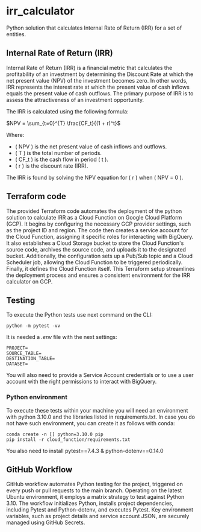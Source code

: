 # irr_calculator
Python solution that calculates Internal Rate of Return (IRR) for a set of entities.

## Internal Rate of Return (IRR)

Internal Rate of Return (IRR) is a financial metric that calculates the profitability of an investment by 
determining the Discount Rate at which the net present value (NPV) of the investment becomes zero. 
In other words, IRR represents the interest rate at which the present value of cash inflows equals the present 
value of cash outflows. The primary purpose of IRR is to assess the attractiveness of an investment opportunity.

The IRR is calculated using the following formula:

$`NPV = \sum_{t=0}^{T} \frac{CF_t}{(1 + r)^t}`$

Where:
- \( NPV \) is the net present value of cash inflows and outflows.
- \( T \) is the total number of periods.
- \( CF_t \) is the cash flow in period \( t \).
- \( r \) is the discount rate (IRR).

The IRR is found by solving the NPV equation for \( r \) when \( NPV = 0 \). 

## Terraform code
The provided Terraform code automates the deployment of the python solution to calculate IRR as a 
Cloud Function on Google Cloud Platform (GCP). It begins by configuring the necessary GCP provider settings, 
such as the project ID and region. The code then creates a service account for the Cloud Function, 
assigning it specific roles for interacting with BigQuery. 
It also establishes a Cloud Storage bucket to store the Cloud Function's source code, archives the source code, 
and uploads it to the designated bucket. Additionally, the configuration sets up a Pub/Sub topic and a 
Cloud Scheduler job, allowing the Cloud Function to be triggered periodically. 
Finally, it defines the Cloud Function itself. This Terraform setup streamlines the deployment process and 
ensures a consistent environment for the IRR calculator on GCP.

## Testing

To execute the Python tests use next command on the CLI:

```commandline
python -m pytest -vv
```

It is needed a _.env_ file with the next settings:

```
PROJECT=
SOURCE_TABLE=
DESTINATION_TABLE=
DATASET=
```

You will also need to provide a Service Account credentials or to use a user account with the right permissions to 
interact with BigQuery.

### Python environment
To execute these tests within your machine you will need an environment with python 3.10.0 and the libraries listed in 
requirements.txt. In case you do not have such environment, you can create it as follows with conda:
 
```
conda create -n [] python=3.10.0 pip
pip install -r cloud_function/requirements.txt
```

You also need to install pytest==7.4.3 & python-dotenv==0.14.0

## GitHub Workflow
GitHub workflow automates Python testing for the project, triggered on every push  or pull requests to the main branch. 
Operating on the latest Ubuntu environment, it employs a matrix strategy to test against Python 3.10. 
The workflow initializes Python, installs project dependencies, including Pytest and Python-dotenv, 
and executes Pytest. 
Key environment variables, such as project details and service account JSON, are securely managed using GitHub Secrets. 





